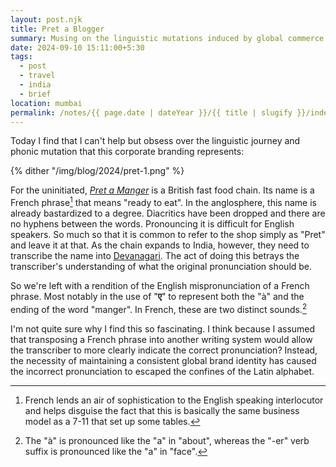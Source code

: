 ```yaml
---
layout: post.njk
title: Pret a Blogger
summary: Musing on the linguistic mutations induced by global commerce.
date: 2024-09-10 15:11:00+5:30
tags:
  - post
  - travel
  - india
  - brief
location: mumbai
permalink: /notes/{{ page.date | dateYear }}/{{ title | slugify }}/index.html
---
```


Today I find that I can't help but obsess over the linguistic journey and phonic mutation that this corporate branding represents:

{% dither "/img/blog/2024/pret-1.png" %}

For the uninitiated, [*Pret a Manger*](https://en.wikipedia.org/wiki/Pret_a_Manger) is a British fast food chain. Its name is a French phrase[^1] that means "ready to eat". In the anglosphere, this name is already bastardized to a degree. Diacritics have been dropped and there are no hyphens between the words. Pronouncing it is difficult for English speakers. So much so that it is common to refer to the shop simply as "Pret" and leave it at that. As the chain expands to India, however, they need to transcribe the name into [Devanagari](https://en.wikipedia.org/wiki/Devanagari). The act of doing this betrays the transcriber's understanding of what the original pronunciation should be.

So we're left with a rendition of the English mispronunciation of a French phrase. Most notably in the use of "**ए**" to represent both the "à" and the ending of the word "manger". In French, these are two distinct sounds.[^2]

I'm not quite sure why I find this so fascinating. I think because I assumed that transposing a French phrase into another writing system would allow the transcriber to more clearly indicate the correct pronunciation? Instead, the necessity of maintaining a consistent global brand identity has caused the incorrect pronunciation to escaped the confines of the Latin alphabet.

[^1]: French lends an air of sophistication to the English speaking interlocutor and helps disguise the fact that this is basically the same business model as a 7-11 that set up some tables.
[^2]: The "à" is pronounced like the "a" in "about", whereas the "-er" verb suffix is pronounced like the "a" in "face".
